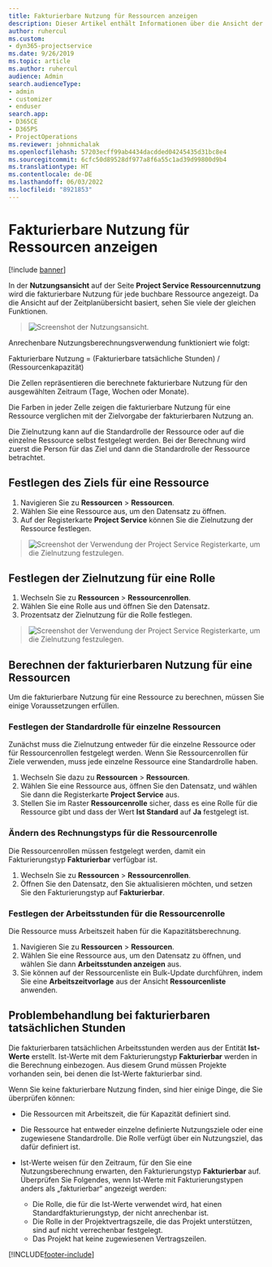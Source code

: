 ```yaml
---
title: Fakturierbare Nutzung für Ressourcen anzeigen
description: Dieser Artikel enthält Informationen über die Ansicht der Ressourcennutzung.
author: ruhercul
ms.custom:
- dyn365-projectservice
ms.date: 9/26/2019
ms.topic: article
ms.author: ruhercul
audience: Admin
search.audienceType:
- admin
- customizer
- enduser
search.app:
- D365CE
- D365PS
- ProjectOperations
ms.reviewer: johnmichalak
ms.openlocfilehash: 57203ecff99ab4434dacdded04245435d31bc8e4
ms.sourcegitcommit: 6cfc50d89528df977a8f6a55c1ad39d99800d9b4
ms.translationtype: HT
ms.contentlocale: de-DE
ms.lasthandoff: 06/03/2022
ms.locfileid: "8921853"
---
```

# <a name="view-chargeable-utilization-for-resources"></a>Fakturierbare Nutzung für Ressourcen anzeigen

[!include [banner](../includes/psa-now-project-operations.md)]
 
In der **Nutzungsansicht** auf der Seite **Project Service Ressourcennutzung** wird die fakturierbare Nutzung für jede buchbare Ressource angezeigt. Da die Ansicht auf der Zeitplanübersicht basiert, sehen Sie viele der gleichen Funktionen.

> ![Screenshot der Nutzungsansicht.](media/FAQ-utilization-1.png)
 

Anrechenbare Nutzungsberechnungsverwendung funktioniert wie folgt:

   Fakturierbare Nutzung = (Fakturierbare tatsächliche Stunden) / (Ressourcenkapazität)

Die Zellen repräsentieren die berechnete fakturierbare Nutzung für den ausgewählten Zeitraum (Tage, Wochen oder Monate).

Die Farben in jeder Zelle zeigen die fakturierbare Nutzung für eine Ressource verglichen mit der Zielvorgabe der fakturierbaren Nutzung an. 

Die Zielnutzung kann auf die Standardrolle der Ressource oder auf die einzelne Ressource selbst festgelegt werden. Bei der Berechnung wird zuerst die Person für das Ziel und dann die Standardrolle der Ressource betrachtet.

## <a name="set-target-on-a-resource"></a>Festlegen des Ziels für eine Ressource

1. Navigieren Sie zu **Ressourcen** \> **Ressourcen**. 
2. Wählen Sie eine Ressource aus, um den Datensatz zu öffnen. 
3. Auf der Registerkarte **Project Service** können Sie die Zielnutzung der Ressource festlegen.

> ![Screenshot der Verwendung der Project Service Registerkarte, um die Zielnutzung festzulegen.](media/FAQ-utilization-2.png)
 
## <a name="set-target-utilization-on-a-role"></a>Festlegen der Zielnutzung für eine Rolle

1. Wechseln Sie zu **Ressourcen** \> **Ressourcenrollen**. 
2. Wählen Sie eine Rolle aus und öffnen Sie den Datensatz. 
3. Prozentsatz der Zielnutzung für die Rolle festlegen.

> ![Screenshot der Verwendung der Project Service Registerkarte, um die Zielnutzung festzulegen.](media/FAQ-utilization-3.png)
 
## <a name="calculate-chargeable-utilization-for-a-resource"></a>Berechnen der fakturierbaren Nutzung für eine Ressourcen

Um die fakturierbare Nutzung für eine Ressource zu berechnen, müssen Sie einige Voraussetzungen erfüllen. 

### <a name="set-default-role-for-individual-resource"></a>Festlegen der Standardrolle für einzelne Ressourcen

Zunächst muss die Zielnutzung entweder für die einzelne Ressource oder für Ressourcenrollen festgelegt werden. Wenn Sie Ressourcenrollen für Ziele verwenden, muss jede einzelne Ressource eine Standardrolle haben. 

1. Wechseln Sie dazu zu **Ressourcen** \> **Ressourcen**. 
2. Wählen Sie eine Ressource aus, öffnen Sie den Datensatz, und wählen Sie dann die Registerkarte **Project Service** aus. 
3. Stellen Sie im Raster **Ressourcenrolle** sicher, dass es eine Rolle für die Ressource gibt und dass der Wert **Ist Standard** auf **Ja** festgelegt ist.
 
### <a name="change-billing-type-for-resource-role"></a>Ändern des Rechnungstyps für die Ressourcenrolle

Die Ressourcenrollen müssen festgelegt werden, damit ein Fakturierungstyp **Fakturierbar** verfügbar ist. 

1. Wechseln Sie zu **Ressourcen** \> **Ressourcenrollen**. 
2. Öffnen Sie den Datensatz, den Sie aktualisieren möchten, und setzen Sie den Fakturierungstyp auf **Fakturierbar**.

### <a name="set-working-hours-for-resource-role"></a>Festlegen der Arbeitsstunden für die Ressourcenrolle
 
Die Ressource muss Arbeitszeit haben für die Kapazitätsberechnung. 

1. Navigieren Sie zu **Ressourcen** \> **Ressourcen**. 
2. Wählen Sie eine Ressource aus, um den Datensatz zu öffnen, und wählen Sie dann **Arbeitsstunden anzeigen** aus. 
3. Sie können auf der Ressourcenliste ein Bulk-Update durchführen, indem Sie eine **Arbeitszeitvorlage** aus der Ansicht **Ressourcenliste** anwenden.

## <a name="troubleshooting-chargeable-actual-hours"></a>Problembehandlung bei fakturierbaren tatsächlichen Stunden

Die fakturierbaren tatsächlichen Arbeitsstunden werden aus der Entität **Ist-Werte** erstellt. Ist-Werte mit dem Fakturierungstyp **Fakturierbar** werden in die Berechnung einbezogen. Aus diesem Grund müssen Projekte vorhanden sein, bei denen die Ist-Werte fakturierbar sind.

Wenn Sie keine fakturierbare Nutzung finden, sind hier einige Dinge, die Sie überprüfen können:

- Die Ressourcen mit Arbeitszeit, die für Kapazität definiert sind.
- Die Ressource hat entweder einzelne definierte Nutzungsziele oder eine zugewiesene Standardrolle. Die Rolle verfügt über ein Nutzungsziel, das dafür definiert ist.
- Ist-Werte weisen für den Zeitraum, für den Sie eine Nutzungsberechnung erwarten, den Fakturierungstyp **Fakturierbar** auf. Überprüfen Sie Folgendes, wenn Ist-Werte mit Fakturierungstypen anders als „fakturierbar“ angezeigt werden:

  - Die Rolle, die für die Ist-Werte verwendet wird, hat einen Standardfakturierungstyp, der nicht anrechenbar ist.
  - Die Rolle in der Projektvertragszeile, die das Projekt unterstützen, sind auf nicht verrechenbar festgelegt.
  - Das Projekt hat keine zugewiesenen Vertragszeilen.



[!INCLUDE[footer-include](../includes/footer-banner.md)]
